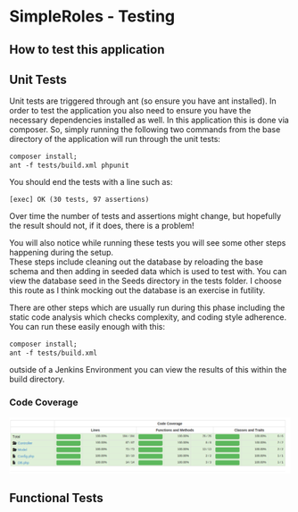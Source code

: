 # SimpleRoles - Testing 
## How to test this application

## Unit Tests

Unit tests are triggered through ant (so ensure you have ant installed).  In order to test the application you also need to ensure you have 
the necessary dependencies installed as well.  In this application this is done via composer.  So, simply running the following two commands from the base directory of the application will run through the unit tests:

```
composer install;
ant -f tests/build.xml phpunit
```

You should end the tests with a line such as:

```
[exec] OK (30 tests, 97 assertions)
```

Over time the number of tests and assertions might change, but hopefully the result should not, if it does, there is a problem!

You will also notice while running these tests you will see some other steps happening during the setup.  
These steps include cleaning out the database by reloading the base schema and then adding in seeded data which is used to test with.  You can view the database seed in the Seeds directory in the tests folder.  I choose this route as I think mocking out the database is an exercise 
in futility.  

There are other steps which are usually run during this phase including the static code analysis which checks complexity, and coding style adherence.  You can run these easily enough with this:

```
composer install;
ant -f tests/build.xml
```

outside of a Jenkins Environment you can view the results of this within the build directory.

### Code Coverage
![Code Coverage](../assets/docs/screenshots/sr-codecoverage.png)


## Functional Tests
